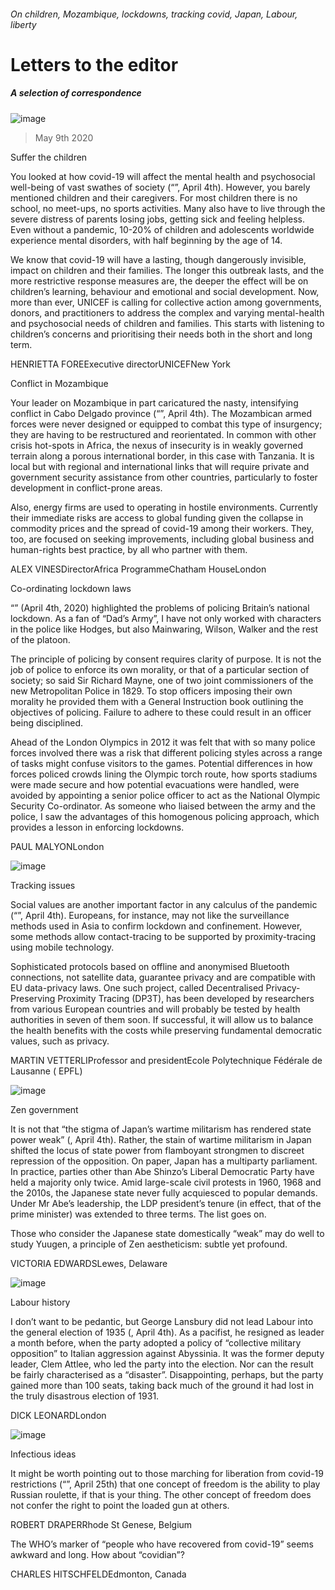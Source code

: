 ###### On children, Mozambique, lockdowns, tracking covid, Japan, Labour, liberty
# Letters to the editor 
##### A selection of correspondence 
![image](images/20200404_IRD001_0.jpg) 
> May 9th 2020 
Suffer the children
You looked at how covid-19 will affect the mental health and psychosocial well-being of vast swathes of society (“”, April 4th). However, you barely mentioned children and their caregivers. For most children there is no school, no meet-ups, no sports activities. Many also have to live through the severe distress of parents losing jobs, getting sick and feeling helpless. Even without a pandemic, 10-20% of children and adolescents worldwide experience mental disorders, with half beginning by the age of 14.

We know that covid-19 will have a lasting, though dangerously invisible, impact on children and their families. The longer this outbreak lasts, and the more restrictive response measures are, the deeper the effect will be on children’s learning, behaviour and emotional and social development. Now, more than ever, UNICEF is calling for collective action among governments, donors, and practitioners to address the complex and varying mental-health and psychosocial needs of children and families. This starts with listening to children’s concerns and prioritising their needs both in the short and long term.
HENRIETTA FOREExecutive directorUNICEFNew York
Conflict in Mozambique
Your leader on Mozambique in part caricatured the nasty, intensifying conflict in Cabo Delgado province (“”, April 4th). The Mozambican armed forces were never designed or equipped to combat this type of insurgency; they are having to be restructured and reorientated. In common with other crisis hot-spots in Africa, the nexus of insecurity is in weakly governed terrain along a porous international border, in this case with Tanzania. It is local but with regional and international links that will require private and government security assistance from other countries, particularly to foster development in conflict-prone areas.
Also, energy firms are used to operating in hostile environments. Currently their immediate risks are access to global funding given the collapse in commodity prices and the spread of covid-19 among their workers. They, too, are focused on seeking improvements, including global business and human-rights best practice, by all who partner with them.
ALEX VINESDirectorAfrica ProgrammeChatham HouseLondon
Co-ordinating lockdown laws
“” (April 4th, 2020) highlighted the problems of policing Britain’s national lockdown. As a fan of “Dad’s Army”, I have not only worked with characters in the police like Hodges, but also Mainwaring, Wilson, Walker and the rest of the platoon.
The principle of policing by consent requires clarity of purpose. It is not the job of police to enforce its own morality, or that of a particular section of society; so said Sir Richard Mayne, one of two joint commissioners of the new Metropolitan Police in 1829. To stop officers imposing their own morality he provided them with a General Instruction book outlining the objectives of policing. Failure to adhere to these could result in an officer being disciplined.
Ahead of the London Olympics in 2012 it was felt that with so many police forces involved there was a risk that different policing styles across a range of tasks might confuse visitors to the games. Potential differences in how forces policed crowds lining the Olympic torch route, how sports stadiums were made secure and how potential evacuations were handled, were avoided by appointing a senior police officer to act as the National Olympic Security Co-ordinator. As someone who liaised between the army and the police, I saw the advantages of this homogenous policing approach, which provides a lesson in enforcing lockdowns.
PAUL MALYONLondon
![image](images/20200404_FBD001_0.jpg) 

Tracking issues
Social values are another important factor in any calculus of the pandemic (“”, April 4th). Europeans, for instance, may not like the surveillance methods used in Asia to confirm lockdown and confinement. However, some methods allow contact-tracing to be supported by proximity-tracing using mobile technology.
Sophisticated protocols based on offline and anonymised Bluetooth connections, not satellite data, guarantee privacy and are compatible with EU data-privacy laws. One such project, called Decentralised Privacy-Preserving Proximity Tracing (DP3T), has been developed by researchers from various European countries and will probably be tested by health authorities in seven of them soon. If successful, it will allow us to balance the health benefits with the costs while preserving fundamental democratic values, such as privacy.
MARTIN VETTERLIProfessor and presidentEcole Polytechnique Fédérale de Lausanne ( EPFL)
![image](images/20200404_ASD002.jpg) 

Zen government
It is not that “the stigma of Japan’s wartime militarism has rendered state power weak” (, April 4th). Rather, the stain of wartime militarism in Japan shifted the locus of state power from flamboyant strongmen to discreet repression of the opposition. On paper, Japan has a multiparty parliament. In practice, parties other than Abe Shinzo’s Liberal Democratic Party have held a majority only twice. Amid large-scale civil protests in 1960, 1968 and the 2010s, the Japanese state never fully acquiesced to popular demands. Under Mr Abe’s leadership, the LDP president’s tenure (in effect, that of the prime minister) was extended to three terms. The list goes on.
Those who consider the Japanese state domestically “weak” may do well to study Yuugen, a principle of Zen aestheticism: subtle yet profound.
VICTORIA EDWARDSLewes, Delaware
![image](images/20200404_BRD000.jpg) 

Labour history
I don’t want to be pedantic, but George Lansbury did not lead Labour into the general election of 1935 (, April 4th). As a pacifist, he resigned as leader a month before, when the party adopted a policy of “collective military opposition” to Italian aggression against Abyssinia. It was the former deputy leader, Clem Attlee, who led the party into the election. Nor can the result be fairly characterised as a “disaster”. Disappointing, perhaps, but the party gained more than 100 seats, taking back much of the ground it had lost in the truly disastrous election of 1931.
DICK LEONARDLondon
![image](images/20200425_USP004_0.jpg) 

Infectious ideas
It might be worth pointing out to those marching for liberation from covid-19 restrictions (“”, April 25th) that one concept of freedom is the ability to play Russian roulette, if that is your thing. The other concept of freedom does not confer the right to point the loaded gun at others.
ROBERT DRAPERRhode St Genese, Belgium
The WHO’s marker of “people who have recovered from covid-19” seems awkward and long. How about “covidian”?
CHARLES HITSCHFELDEdmonton, Canada

